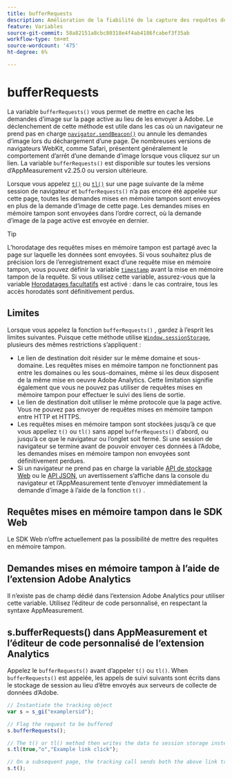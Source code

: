 ```yaml
---
title: bufferRequests
description: Amélioration de la fiabilité de la capture des requêtes de suivi des liens pour les navigateurs qui déchargent immédiatement la page.
feature: Variables
source-git-commit: 58a82151a8cbc80318e4f4ab4186fcabef3f35ab
workflow-type: tm+mt
source-wordcount: '475'
ht-degree: 6%

---
```


# bufferRequests

La variable `bufferRequests()` vous permet de mettre en cache les demandes d’image sur la page active au lieu de les envoyer à Adobe. Le déclenchement de cette méthode est utile dans les cas où un navigateur ne prend pas en charge [`navigator.sendBeacon()`](https://developer.mozilla.org/fr-FR/docs/Web/API/Navigator/sendBeacon) ou annule les demandes d’image lors du déchargement d’une page. De nombreuses versions de navigateurs WebKit, comme Safari, présentent généralement le comportement d’arrêt d’une demande d’image lorsque vous cliquez sur un lien. La variable `bufferRequests()` est disponible sur toutes les versions d’AppMeasurement v2.25.0 ou version ultérieure.

Lorsque vous appelez [`t()`](t-method.md) ou [`tl()`](tl-method.md) sur une page suivante de la même session de navigateur et `bufferRequests()` n’a pas encore été appelée sur cette page, toutes les demandes mises en mémoire tampon sont envoyées en plus de la demande d’image de cette page. Les demandes mises en mémoire tampon sont envoyées dans l’ordre correct, où la demande d’image de la page active est envoyée en dernier.

>[!TIP]
>
>L’horodatage des requêtes mises en mémoire tampon est partagé avec la page sur laquelle les données sont envoyées. Si vous souhaitez plus de précision lors de l’enregistrement exact d’une requête mise en mémoire tampon, vous pouvez définir la variable [`timestamp`](../page-vars/timestamp.md) avant la mise en mémoire tampon de la requête. Si vous utilisez cette variable, assurez-vous que la variable [Horodatages facultatifs](/help/technotes/timestamps-optional.md) est activé : dans le cas contraire, tous les accès horodatés sont définitivement perdus.

## Limites

Lorsque vous appelez la fonction `bufferRequests()` , gardez à l’esprit les limites suivantes. Puisque cette méthode utilise [`Window.sessionStorage`](https://developer.mozilla.org/en-US/docs/Web/API/Web_Storage_API), plusieurs des mêmes restrictions s’appliquent :

* Le lien de destination doit résider sur le même domaine et sous-domaine. Les requêtes mises en mémoire tampon ne fonctionnent pas entre les domaines ou les sous-domaines, même si les deux disposent de la même mise en oeuvre Adobe Analytics. Cette limitation signifie également que vous ne pouvez pas utiliser de requêtes mises en mémoire tampon pour effectuer le suivi des liens de sortie.
* Le lien de destination doit utiliser le même protocole que la page active. Vous ne pouvez pas envoyer de requêtes mises en mémoire tampon entre HTTP et HTTPS.
* Les requêtes mises en mémoire tampon sont stockées jusqu’à ce que vous appeliez `t()` ou `tl()` sans appel `bufferRequests()` d’abord, ou jusqu’à ce que le navigateur ou l’onglet soit fermé. Si une session de navigateur se termine avant de pouvoir envoyer ces données à l’Adobe, les demandes mises en mémoire tampon non envoyées sont définitivement perdues.
* Si un navigateur ne prend pas en charge la variable [API de stockage Web](https://developer.mozilla.org/en-US/docs/Web/API/Web_Storage_API) ou le [API JSON](https://developer.mozilla.org/en-US/docs/Web/JavaScript/Reference/Global_Objects/JSON), un avertissement s’affiche dans la console du navigateur et l’AppMeasurement tente d’envoyer immédiatement la demande d’image à l’aide de la fonction `t()` .

## Requêtes mises en mémoire tampon dans le SDK Web

Le SDK Web n’offre actuellement pas la possibilité de mettre des requêtes en mémoire tampon.

## Demandes mises en mémoire tampon à l’aide de l’extension Adobe Analytics

Il n’existe pas de champ dédié dans l’extension Adobe Analytics pour utiliser cette variable. Utilisez l’éditeur de code personnalisé, en respectant la syntaxe AppMeasurement.

## s.bufferRequests() dans AppMeasurement et l’éditeur de code personnalisé de l’extension Analytics

Appelez le `bufferRequests()` avant d’appeler `t()` ou `tl()`. When `bufferRequests()` est appelée, les appels de suivi suivants sont écrits dans le stockage de session au lieu d’être envoyés aux serveurs de collecte de données d’Adobe.

```js
// Instantiate the tracking object
var s = s_gi("examplersid");

// Flag the request to be buffered
s.bufferRequests();

// The t() or tl() method then writes the data to session storage instead of sending it to Adobe
s.tl(true,"o","Example link click");

// On a subsequent page, the tracking call sends both the above link tracking call and the page view call
s.t();
```
